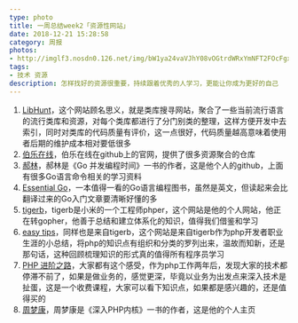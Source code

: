 ```yaml
---
type: photo
title: 一周总结week2「资源性网站」
date: 2018-12-21 15:28:58
category: 周报
photos:
- http://imglf3.nosdn0.126.net/img/bW1ya24vaVJhY08vOGtrdWRxYmNFT2FOcFgxQTd4QS9nNDdaL3VNWWJvVjhtNkdGb1E1ODdBPT0.jpg?imageView&thumbnail=2667y2000&type=jpg&quality=96&stripmeta=0&type=jpg
tags:
- 技术 资源
description: 怎样找好的资源很重要，持续跟着优秀的人学习，更能让你成为更好的自己
---
```

1. [LibHunt](https://www.libhunt.com/)，这个网站顾名思义，就是类库搜寻网站，聚合了一些当前流行语言的流行类库和资源，对每个类库都进行了分门别类的整理，这样方便开发中去索引，同时对类库的代码质量有评价，这一点很好，代码质量越高意味着使用者后期的维护成本相对要低很多
2. [伯乐在线](https://github.com/jobbole)，伯乐在线在github上的官网，提供了很多资源聚合的仓库
3. [郝林](https://github.com/hyper0x)，郝林是《Go 并发编程时间》一书的作者，这是他个人的github，上面有很多Go语言命令相关的学习资料
4. [Essential Go](https://www.programming-books.io/essential/go/)，一本值得一看的Go语言编程图书，虽然是英文，但读起来会比翻译过来的Go入门文章要清晰好懂的多
5. [tigerb](http://tigerb.cn/)，tigerb是小米的一个工程师phper，这个网站是他的个人网站，他正在转gopher，他善于总结和建立体系化的知识，值得我们借鉴和学习
6. [easy tips](http://easy-tips.tigerb.cn/)，同样也是来自tigerb，这个网站是来自tigerb作为php开发者职业生涯的小总结，将php的知识点有组织和分类的罗列出来，温故而知新，还是那句话，这种回顾梳理知识的形式真的值得所有程序员学习
7. [PHP 进阶之路](https://segmentfault.com/ls/1650000011318558#users-evaluation)，大家都有这个感受，作为php工作两年后，发现大家的技术都停滞不前了，如果是做业务的，感觉更深，毕竟以业务为出发点来深入技术是扯蛋，这是一个收费课程，大家可以看下知识点，如果都是感兴趣的，还是值得买的
8. [周梦康](https://mengkang.net/)，周梦康是《深入PHP内核》一书的作者，这是他的个人主页
